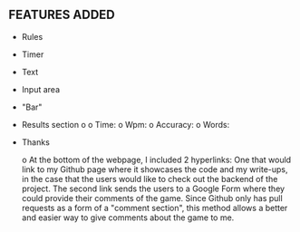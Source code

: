 FEATURES ADDED
---------------
- Rules

- Timer

- Text

- Input area

- "Bar" 

- Results section
  o 
  o Time:
  o Wpm:
  o Accuracy:
  o Words:
  
- Thanks

  o At the bottom of the webpage, I included 2 hyperlinks: One that would link to my Github page where it showcases the code and my write-ups, in the case that the users would like to check out the backend of the project. The second link sends the users to a Google Form where they could provide their comments of the game. Since Github only has pull requests as a form of a "comment section", this method allows a better and easier way to give comments about the game to me.

